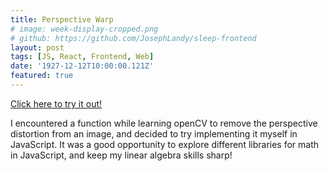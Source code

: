 ```yaml
---
title: Perspective Warp
# image: week-display-cropped.png
# github: https://github.com/JosephLandy/sleep-frontend
layout: post
tags: [JS, React, Frontend, Web]
date: '1927-12-12T10:00:00.121Z'
featured: true
---
```


[Click here to try it out!](https://josephlandy.github.io/perspectivewarp)

I encountered a function while learning openCV to remove the perspective distortion from an image, and decided to try implementing it myself in JavaScript. It was a good opportunity to explore different libraries for math in JavaScript, and keep my linear algebra skills sharp!
